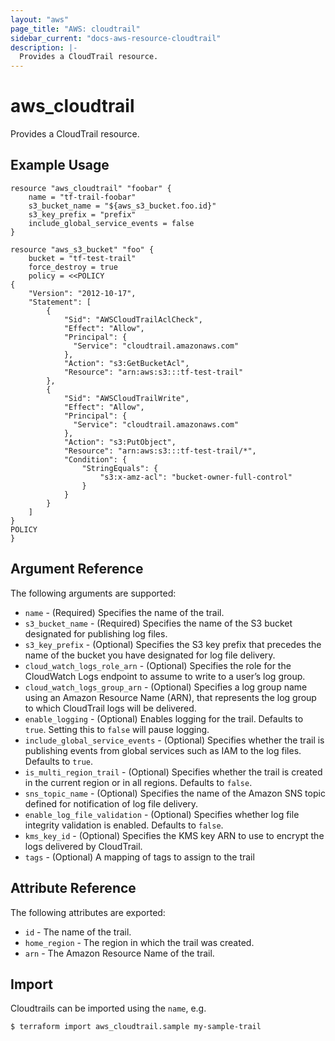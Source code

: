 ```yaml
---
layout: "aws"
page_title: "AWS: cloudtrail"
sidebar_current: "docs-aws-resource-cloudtrail"
description: |-
  Provides a CloudTrail resource.
---
```


# aws\_cloudtrail

Provides a CloudTrail resource.

## Example Usage
```
resource "aws_cloudtrail" "foobar" {
    name = "tf-trail-foobar"
    s3_bucket_name = "${aws_s3_bucket.foo.id}"
    s3_key_prefix = "prefix"
    include_global_service_events = false
}

resource "aws_s3_bucket" "foo" {
    bucket = "tf-test-trail"
    force_destroy = true
    policy = <<POLICY
{
    "Version": "2012-10-17",
    "Statement": [
        {
            "Sid": "AWSCloudTrailAclCheck",
            "Effect": "Allow",
            "Principal": {
              "Service": "cloudtrail.amazonaws.com"
            },
            "Action": "s3:GetBucketAcl",
            "Resource": "arn:aws:s3:::tf-test-trail"
        },
        {
            "Sid": "AWSCloudTrailWrite",
            "Effect": "Allow",
            "Principal": {
              "Service": "cloudtrail.amazonaws.com"
            },
            "Action": "s3:PutObject",
            "Resource": "arn:aws:s3:::tf-test-trail/*",
            "Condition": {
                "StringEquals": {
                    "s3:x-amz-acl": "bucket-owner-full-control"
                }
            }
        }
    ]
}
POLICY
}
```

## Argument Reference

The following arguments are supported:

* `name` - (Required) Specifies the name of the trail.
* `s3_bucket_name` - (Required) Specifies the name of the S3 bucket designated for publishing log files.
* `s3_key_prefix` - (Optional) Specifies the S3 key prefix that precedes
    the name of the bucket you have designated for log file delivery.
* `cloud_watch_logs_role_arn` - (Optional) Specifies the role for the CloudWatch Logs
    endpoint to assume to write to a user’s log group.
* `cloud_watch_logs_group_arn` - (Optional) Specifies a log group name using an Amazon Resource Name (ARN),
    that represents the log group to which CloudTrail logs will be delivered.
* `enable_logging` - (Optional) Enables logging for the trail. Defaults to `true`.
    Setting this to `false` will pause logging.
* `include_global_service_events` - (Optional) Specifies whether the trail is publishing events
    from global services such as IAM to the log files. Defaults to `true`.
* `is_multi_region_trail` - (Optional) Specifies whether the trail is created in the current
    region or in all regions. Defaults to `false`.
* `sns_topic_name` - (Optional) Specifies the name of the Amazon SNS topic
    defined for notification of log file delivery.
* `enable_log_file_validation` - (Optional) Specifies whether log file integrity validation is enabled.
    Defaults to `false`.
* `kms_key_id` - (Optional) Specifies the KMS key ARN to use to encrypt the logs delivered by CloudTrail.
* `tags` - (Optional) A mapping of tags to assign to the trail

## Attribute Reference

The following attributes are exported:

* `id` - The name of the trail.
* `home_region` - The region in which the trail was created.
* `arn` - The Amazon Resource Name of the trail.


## Import

Cloudtrails can be imported using the `name`, e.g. 

```
$ terraform import aws_cloudtrail.sample my-sample-trail
```
